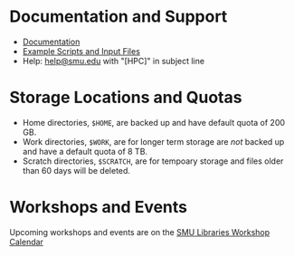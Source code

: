 # Documentation and Support

* [Documentation](https://southernmethodistuniversity.github.io/hpc_docs)
* [Example Scripts and Input
  Files](https://hpc.m3.smu.edu/pun/sys/dashboard/files/fs/hpc/m3/examples)
* Help: help@smu.edu with "[HPC]" in subject line

# Storage Locations and Quotas

* Home directories, `$HOME`, are backed up and have default quota of 200 GB.
* Work directories, `$WORK`, are for longer term storage are *not* backed up
  and have a default quota of  8 TB.
* Scratch directories, `$SCRATCH`, are for tempoary storage and files older
  than 60 days will be deleted.

# Workshops and Events

Upcoming workshops and events are on the [SMU Libraries Workshop Calendar](https://libcal.smu.edu/calendar/libraryworkshops?cid=15527&t=g&d=0000-00-00&cal=15527&cm=8174,8175&inc=0)
